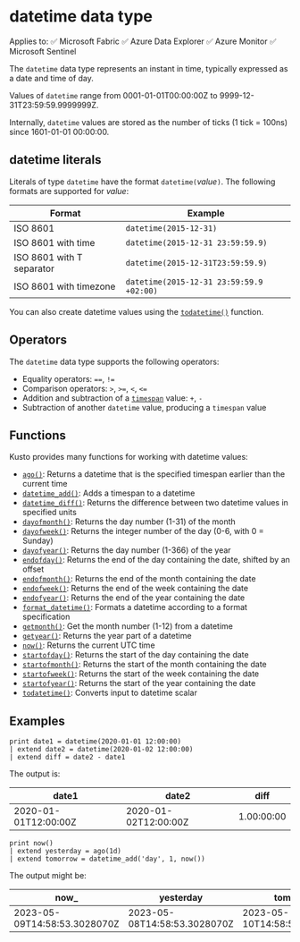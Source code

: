 # datetime data type

Applies to: ✅ Microsoft Fabric ✅ Azure Data Explorer ✅ Azure Monitor ✅ Microsoft Sentinel

The `datetime` data type represents an instant in time, typically expressed as a date and time of day.

Values of `datetime` range from 0001-01-01T00:00:00Z to 9999-12-31T23:59:59.9999999Z.

Internally, `datetime` values are stored as the number of ticks (1 tick = 100ns) since 1601-01-01 00:00:00.

## datetime literals

Literals of type `datetime` have the format `datetime(`*value*`)`. The following formats are supported for *value*:

|Format|Example|
|--|--|
|ISO 8601|`datetime(2015-12-31)`|
|ISO 8601 with time|`datetime(2015-12-31 23:59:59.9)`|
|ISO 8601 with T separator|`datetime(2015-12-31T23:59:59.9)`|
|ISO 8601 with timezone|`datetime(2015-12-31 23:59:59.9 +02:00)`|

You can also create datetime values using the [`todatetime()`](../functions/todatetime-function.md) function.

## Operators

The `datetime` data type supports the following operators:

* Equality operators: `==`, `!=`
* Comparison operators: `>`, `>=`, `<`, `<=`
* Addition and subtraction of a [`timespan`](timespan.md) value: `+`, `-`
* Subtraction of another `datetime` value, producing a `timespan` value

## Functions

Kusto provides many functions for working with datetime values:

* [`ago()`](../functions/ago-function.md): Returns a datetime that is the specified timespan earlier than the current time
* [`datetime_add()`](../functions/datetime-add-function.md): Adds a timespan to a datetime
* [`datetime_diff()`](../functions/datetime-diff-function.md): Returns the difference between two datetime values in specified units
* [`dayofmonth()`](../functions/dayofmonth-function.md): Returns the day number (1-31) of the month
* [`dayofweek()`](../functions/dayofweek-function.md): Returns the integer number of the day (0-6, with 0 = Sunday)
* [`dayofyear()`](../functions/dayofyear-function.md): Returns the day number (1-366) of the year
* [`endofday()`](../functions/endofday-function.md): Returns the end of the day containing the date, shifted by an offset
* [`endofmonth()`](../functions/endofmonth-function.md): Returns the end of the month containing the date
* [`endofweek()`](../functions/endofweek-function.md): Returns the end of the week containing the date
* [`endofyear()`](../functions/endofyear-function.md): Returns the end of the year containing the date
* [`format_datetime()`](../functions/format-datetime-function.md): Formats a datetime according to a format specification
* [`getmonth()`](../functions/getmonth-function.md): Get the month number (1-12) from a datetime
* [`getyear()`](../functions/getyear-function.md): Returns the year part of a datetime
* [`now()`](../functions/now-function.md): Returns the current UTC time
* [`startofday()`](../functions/startofday-function.md): Returns the start of the day containing the date
* [`startofmonth()`](../functions/startofmonth-function.md): Returns the start of the month containing the date
* [`startofweek()`](../functions/startofweek-function.md): Returns the start of the week containing the date
* [`startofyear()`](../functions/startofyear-function.md): Returns the start of the year containing the date
* [`todatetime()`](../functions/todatetime-function.md): Converts input to datetime scalar

## Examples

```kusto
print date1 = datetime(2020-01-01 12:00:00)
| extend date2 = datetime(2020-01-02 12:00:00)
| extend diff = date2 - date1
```

The output is:

| date1 | date2 | diff |
|--|--|--|
| 2020-01-01T12:00:00Z | 2020-01-02T12:00:00Z | 1.00:00:00 |

```kusto
print now() 
| extend yesterday = ago(1d)
| extend tomorrow = datetime_add('day', 1, now())
```

The output might be:

| now_ | yesterday | tomorrow |
|--|--|--|
| 2023-05-09T14:58:53.3028070Z | 2023-05-08T14:58:53.3028070Z | 2023-05-10T14:58:53.3028070Z |
